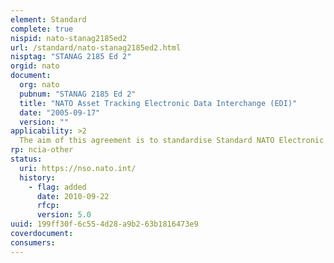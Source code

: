 ```yaml
---
element: Standard
complete: true
nispid: nato-stanag2185ed2
url: /standard/nato-stanag2185ed2.html
nisptag: "STANAG 2185 Ed 2"
orgid: nato
document:
  org: nato
  pubnum: "STANAG 2185 Ed 2"
  title: "NATO Asset Tracking Electronic Data Interchange (EDI)"
  date: "2005-09-17"
  version: ""
applicability: >2
  The aim of this agreement is to standardise Standard NATO Electronic Data Interchange (EDI) messages used in consignment tracking systems to provide NATO and national commanders with timely and accurate information on the identity, location, movement and condition of materiel in transit.
rp: ncia-other
status:
  uri: https://nso.nato.int/
  history: 
    - flag: added
      date: 2010-09-22
      rfcp: 
      version: 5.0
uuid: 199ff30f-6c55-4d28-a9b2-63b1816473e9
coverdocument:
consumers:
---
```

